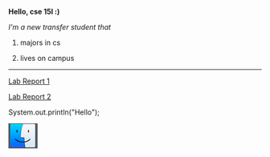 **Hello, cse 15l :)**

*I'm a new transfer student that*

1) majors in cs

2) lives on campus

---

 [Lab Report 1](https://github.com/YGnina/cse15l-lab-reports/blob/main/lab-report-1-week-2.md)
 
 [Lab Report 2](https://github.com/YGnina/cse15l-lab-reports/blob/main/lab-report-2-week-4.md)





System.out.println("Hello");


![Image](pictures/screen.jpg)
